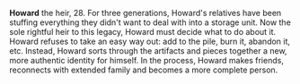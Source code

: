 **Howard** the heir, 28.
For three generations, Howard's relatives have been stuffing everything they didn't want to deal with into a storage unit.
Now the sole rightful heir to this legacy, Howard must decide what to do about it.
Howard refuses to take an easy way out: add to the pile, burn it, abandon it, etc.
Instead, Howard sorts through the artifacts and pieces together a new, more authentic identity for himself.
In the process, Howard makes friends, reconnects with extended family and becomes a more complete person.

<!--
Along the way, Howard meets other tenants at the storage yard.
Each of these characters has a different way of dealing with their baggage.
In a way, each represents alternatives available to Howard, and shows what happens if Howard takes that path.
-->
<!--
Doesn't (want to) fit in boxes - yet here he is sorting though one.
Wants to be the life of the party.
Initially envies Manny's easy-going, boundary-free antics.
-->

